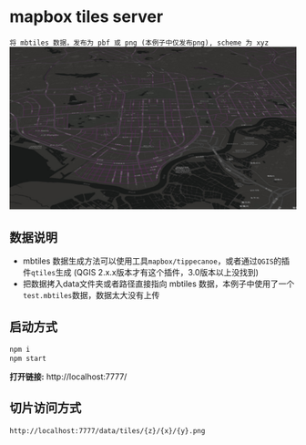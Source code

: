 # mapbox tiles server

`将 mbtiles 数据，发布为 pbf 或 png (本例子中仅发布png), scheme 为 xyz`
![效果截图](./data/result.png)

## 数据说明
+ mbtiles 数据生成方法可以使用工具`mapbox/tippecanoe`，或者通过`QGIS`的插件`qtiles`生成 (QGIS 2.x.x版本才有这个插件，3.0版本以上没找到)
+ 把数据拷入data文件夹或者路径直接指向 mbtiles 数据，本例子中使用了一个`test.mbtiles`数据，数据太大没有上传

## 启动方式
```
npm i
npm start
```
**打开链接:** http://localhost:7777/

## 切片访问方式

```html
http://localhost:7777/data/tiles/{z}/{x}/{y}.png
```


